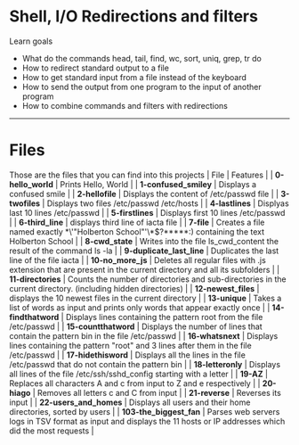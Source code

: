 # Shell, I/O Redirections and filters
Learn goals
- What do the commands head, tail, find, wc, sort, uniq, grep, tr do
- How to redirect standard output to a file
- How to get standard input from a file instead of the keyboard
- How to send the output from one program to the input of another program
- How to combine commands and filters with redirections
---
# Files
Those are the files that you can find into this projects
| File | Features |
| **0-hello_world** | Prints Hello, World |
| **1-confused_smiley** | Displays a confused smile |
| **2-hellofile** | Displays the content of /etc/passwd file |
| **3-twofiles** | Displays two files /etc/passwd /etc/hosts |
| **4-lastlines** | Displyas last 10 lines /etc/passwd |
| **5-firstlines** | Displays first 10 lines /etc/passwd |
| **6-third_line** | displays third line of iacta file |
| **7-file** | Creates a file named exactly \*\\'"Holberton School"\'\\*$\?\*\*\*\*\*:) containing the text Holberton School |
| **8-cwd_state** | Writes into the file ls_cwd_content the result of the command ls -la |
| **9-duplicate_last_line** | Duplicates the last line of the file iacta |
| **10-no_more_js** | Deletes all regular files with .js extension that are present in the current directory and all its subfolders |
| **11-directories** | Counts the number of directories and sub-directories in the current directory. (including hidden directories) |
| **12-newest_files** | displays the 10 newest files in the current directory |
| **13-unique** | Takes a list of words as input and prints only words that appear exactly once |
| **14-findthatword** | Displays lines containing the pattern root from the file /etc/passwd |
| **15-countthatword** | Displays the number of lines that contain the pattern bin in the file /etc/passwd |
| **16-whatsnext** | Displays lines containing the pattern "root" and 3 lines after them in the file /etc/passwd |
| **17-hidethisword** | Displays all the lines in the file /etc/passwd that do not contain the pattern bin |
| **18-letteronly** | Displays all lines of the file /etc/ssh/sshd_config starting with a letter |
| **19-AZ** | Replaces all characters A and c from input to Z and e respectively |
| **20-hiago** | Removes all letters c and C from input |
| **21-reverse** | Reverses its input |
| **22-users_and_homes** | Displays all users and their home directories, sorted by users |
| **103-the_biggest_fan** | Parses web servers logs in TSV format as input and displays the 11 hosts or IP addresses which did the most requests |
